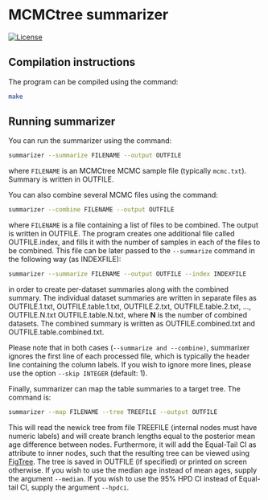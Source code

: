 # MCMCtree summarizer

[![License](https://img.shields.io/badge/license-AGPL-blue.svg)](http://www.gnu.org/licenses/agpl-3.0.en.html)

## Compilation instructions

The program can be compiled using the command:

```bash
make
```

## Running summarizer

You can run the summarizer using the command:

```bash
summarizer --summarize FILENAME --output OUTFILE
```

where `FILENAME` is an MCMCtree MCMC sample file (typically `mcmc.txt`).
Summary is written in OUTFILE.

You can also combine several MCMC files using the command:

```bash
summarizer --combine FILENAME --output OUTFILE
```

where `FILENAME` is a file containing a list of files to be combined. The
output is written in OUTFILE. The program creates one additional file called
OUTFILE.index, and fills it with the number of samples in each of the files to
be combined. This file can be later passed to the `--summarize` command in the
following way (as INDEXFILE):

```bash
summarizer --summarize FILENAME --output OUTFILE --index INDEXFILE
```

in order to create per-dataset summaries along with the combined summary. The
individual dataset summaries are written in separate files as OUTFILE.1.txt,
OUTFILE.table.1.txt, OUTFILE.2.txt, OUTFILE.table.2.txt, ..., OUTFILE.N.txt
OUTFILE.table.N.txt, where **N** is the number of combined datasets. The combined
summary is written as OUTFILE.combined.txt and OUTFILE.table.combined.txt.

Please note that in both cases (`--summarize and --combine)`, summarixer
ignores the first line of each processed file, which is typically the header
line containing the column labels. If you wish to ignore more lines, please use
the option `--skip INTEGER` (default: 1).

Finally, summarizer can map the table summaries to a target tree. The command is:

```bash
summarizer --map FILENAME --tree TREEFILE --output OUTFILE
```

This will read the newick tree from file TREEFILE (internal nodes must have numeric labels) and will 
create branch lengths equal to the posterior mean age difference between nodes. Furthermore, it will
add the Equal-Tail CI as attribute to inner nodes, such that the resulting tree can be viewed using
[FigTree](http://tree.bio.ed.ac.uk/software/figtree/). The tree is saved in OUTFILE (if specified)
or printed on screen otherwise.
If you wish to use the median age instead of mean ages, supply the argument `--median`. If you wish
to use the 95% HPD CI instead of Equal-tail CI, supply the argument `--hpdci`.
